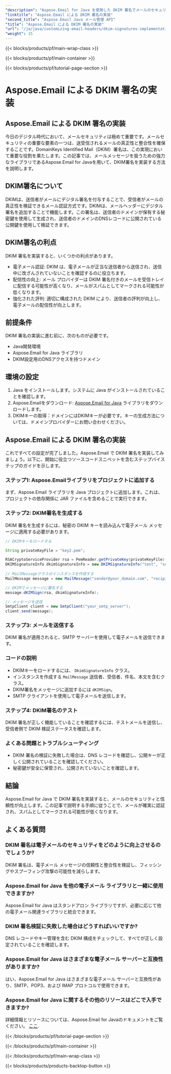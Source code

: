 ```yaml
---
"description": "Aspose.Email for Java を使用した DKIM 署名でメールのセキュリティを確保します。DKIM 実装のためのステップバイステップガイドとコード。"
"linktitle": "Aspose.Email による DKIM 署名の実装"
"second_title": "Aspose.Email Java メール管理 API"
"title": "Aspose.Email による DKIM 署名の実装"
"url": "/ja/java/customizing-email-headers/dkim-signatures-implementation/"
"weight": 15
---
```


{{< blocks/products/pf/main-wrap-class >}}

{{< blocks/products/pf/main-container >}}

{{< blocks/products/pf/tutorial-page-section >}}

# Aspose.Email による DKIM 署名の実装


## Aspose.Email による DKIM 署名の実装

今日のデジタル時代において、メールセキュリティは極めて重要です。メールセキュリティの重要な要素の一つは、送受信されるメールの真正性と整合性を確保することです。DomainKeys Identified Mail（DKIM）署名は、この実現において重要な役割を果たします。この記事では、メールメッセージを扱うための強力なライブラリであるAspose.Email for Javaを用いて、DKIM署名を実装する方法を説明します。

## DKIM署名について

DKIMは、送信者がメールにデジタル署名を付与することで、受信者がメールの真正性を検証できるメール認証方式です。DKIMは、メールヘッダーにデジタル署名を追加することで機能します。この署名は、送信者のドメインが保有する秘密鍵を使用して生成され、送信者のドメインのDNSレコードに公開されている公開鍵を使用して検証できます。

## DKIM署名の利点

DKIM 署名を実装すると、いくつかの利点があります。
- 電子メール認証: DKIM は、電子メールが正当な送信者から送信され、送信中に改ざんされていないことを確認するのに役立ちます。
- 配信性の向上: メール プロバイダーは DKIM 署名付きのメールを受信トレイに配信する可能性が高くなり、メールがスパムとしてマークされる可能性が低くなります。
- 強化された評判: 適切に構成された DKIM により、送信者の評判が向上し、電子メールの配信性が向上します。

## 前提条件

DKIM 署名の実装に進む前に、次のものが必要です。
- Java開発環境
- Aspose.Email for Java ライブラリ
- DKIM設定用のDNSアクセスを持つドメイン

## 環境の設定

1. Java をインストールします。システムに Java がインストールされていることを確認します。
2. Aspose.Emailをダウンロード: [Aspose.Email for Java](https://products.aspose.com/email/java/) ライブラリをダウンロードします。
3. DKIMキーの取得：ドメインにはDKIMキーが必要です。キーの生成方法については、ドメインプロバイダーにお問い合わせください。

## Aspose.Email による DKIM 署名の実装

これですべての設定が完了しました。Aspose.Email で DKIM 署名を実装してみましょう。以下に、開始に役立つソースコードスニペットを含むステップバイステップのガイドを示します。

### ステップ1: Aspose.Emailライブラリをプロジェクトに追加する

まず、Aspose.Email ライブラリを Java プロジェクトに追加します。これは、プロジェクトの依存関係に JAR ファイルを含めることで実行できます。

### ステップ2: DKIM署名を生成する

DKIM 署名を生成するには、秘密の DKIM キーを読み込んで電子メール メッセージに適用する必要があります。

```java
// DKIMキーをロードする

String privateKeyFile = "key2.pem";

RSACryptoServiceProvider rsa = PemReader.getPrivateKey(privateKeyFile);
DKIMSignatureInfo dkimSignatureInfo = new DKIMSignatureInfo("test", "some_email.com");
 
// MailMessageクラスのインスタンスを作成する
MailMessage message = new MailMessage("sender@your_domain.com", "recipient@recipient_domain.com", "Subject", "Body");

// DKIMでメッセージに署名する
message.dKIMSign(rsa, dkimSignatureInfo);

// メッセージを送信
SmtpClient client = new SmtpClient("your_smtp_server");
client.send(message);
```

### ステップ3: メールを送信する

DKIM 署名が適用されると、SMTP サーバーを使用して電子メールを送信できます。

### コードの説明

- DKIMキーをロードするには、 `DkimSignatureInfo` クラス。
- インスタンスを作成する `MailMessage` 送信者、受信者、件名、本文を含むクラス。
- DKIM署名をメッセージに追加するには `dKIMSign`。
- SMTP クライアントを使用して電子メールを送信します。

### ステップ4: DKIM署名のテスト

DKIM 署名が正しく機能していることを確認するには、テストメールを送信し、受信者側で DKIM 検証ステータスを確認します。

### よくある問題とトラブルシューティング

- DKIM 署名の検証に失敗した場合は、DNS レコードを確認し、公開キーが正しく公開されていることを確認してください。
- 秘密鍵が安全に保管され、公開されていないことを確認します。

## 結論

Aspose.Email for Java で DKIM 署名を実装すると、メールのセキュリティと信頼性が向上します。この記事で説明する手順に従うことで、メールが確実に認証され、スパムとしてマークされる可能性が低くなります。

## よくある質問

### DKIM 署名は電子メールのセキュリティをどのように向上させるのでしょうか?

DKIM 署名は、電子メール メッセージの信頼性と整合性を検証し、フィッシングやスプーフィング攻撃の可能性を減らします。

### Aspose.Email for Java を他の電子メール ライブラリと一緒に使用できますか?

Aspose.Email for Java はスタンドアロン ライブラリですが、必要に応じて他の電子メール関連ライブラリと統合できます。

### DKIM 署名検証に失敗した場合はどうすればいいですか?

DNS レコードやキー管理を含む DKIM 構成をチェックして、すべてが正しく設定されていることを確認します。

### Aspose.Email for Java はさまざまな電子メール サーバーと互換性がありますか?

はい、Aspose.Email for Java はさまざまな電子メール サーバーと互換性があり、SMTP、POP3、および IMAP プロトコルで使用できます。

### Aspose.Email for Java に関するその他のリソースはどこで入手できますか?

詳細情報とリソースについては、Aspose.Email for Javaのドキュメントをご覧ください。 [ここ](https://reference。aspose.com/email/java/).

{{< /blocks/products/pf/tutorial-page-section >}}

{{< /blocks/products/pf/main-container >}}

{{< /blocks/products/pf/main-wrap-class >}}

{{< blocks/products/products-backtop-button >}}